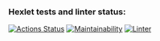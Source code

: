 ### Hexlet tests and linter status:
[![Actions Status](https://github.com/Kalifull/frontend-project-lvl1/workflows/hexlet-check/badge.svg)](https://github.com/Kalifull/frontend-project-lvl1/actions)
[![Maintainability](https://api.codeclimate.com/v1/badges/a99a88d28ad37a79dbf6/maintainability)](https://codeclimate.com/github/codeclimate/codeclimate/maintainability)
[![Linter](https://github.com/Kalifull/frontend-project-lvl1/actions/workflows/linter/badge.svg)](https://github.com/Kalifull/frontend-project-lvl1/actions)
